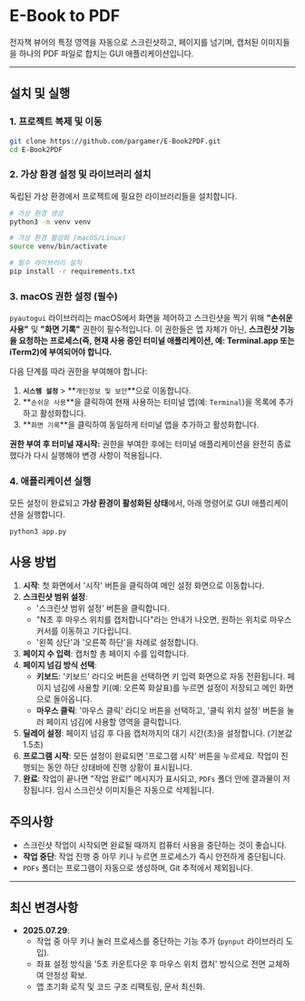 # E-Book to PDF

전자책 뷰어의 특정 영역을 자동으로 스크린샷하고, 페이지를 넘기며, 캡처된 이미지들을 하나의 PDF 파일로 합치는 GUI 애플리케이션입니다.

---

## 설치 및 실행

### 1. 프로젝트 복제 및 이동
```bash
git clone https://github.com/pargamer/E-Book2PDF.git
cd E-Book2PDF
```

### 2. 가상 환경 설정 및 라이브러리 설치
독립된 가상 환경에서 프로젝트에 필요한 라이브러리들을 설치합니다.
```bash
# 가상 환경 생성
python3 -m venv venv

# 가상 환경 활성화 (macOS/Linux)
source venv/bin/activate

# 필수 라이브러리 설치
pip install -r requirements.txt
```

### 3. macOS 권한 설정 (필수)
`pyautogui` 라이브러리는 macOS에서 화면을 제어하고 스크린샷을 찍기 위해 **"손쉬운 사용"** 및 **"화면 기록"** 권한이 필수적입니다. 이 권한들은 앱 자체가 아닌, **스크린샷 기능을 요청하는 프로세스(즉, 현재 사용 중인 터미널 애플리케이션, 예: Terminal.app 또는 iTerm2)에 부여되어야 합니다.**

다음 단계를 따라 권한을 부여해야 합니다:
1.  **`시스템 설정`** > **`개인정보 및 보안`**으로 이동합니다.
2.  **`손쉬운 사용`**을 클릭하여 현재 사용하는 터미널 앱(예: `Terminal`)을 목록에 추가하고 활성화합니다.
3.  **`화면 기록`**을 클릭하여 동일하게 터미널 앱을 추가하고 활성화합니다.

**권한 부여 후 터미널 재시작:**
권한을 부여한 후에는 터미널 애플리케이션을 완전히 종료했다가 다시 실행해야 변경 사항이 적용됩니다.

### 4. 애플리케이션 실행
모든 설정이 완료되고 **가상 환경이 활성화된 상태**에서, 아래 명령어로 GUI 애플리케이션을 실행합니다.
```bash
python3 app.py
```

## 사용 방법

1.  **시작**: 첫 화면에서 '시작' 버튼을 클릭하여 메인 설정 화면으로 이동합니다.
2.  **스크린샷 범위 설정**:
    - '스크린샷 범위 설정' 버튼을 클릭합니다.
    - "N초 후 마우스 위치를 캡처합니다"라는 안내가 나오면, 원하는 위치로 마우스 커서를 이동하고 기다립니다.
    - '왼쪽 상단'과 '오른쪽 하단'을 차례로 설정합니다.
3.  **페이지 수 입력**: 캡처할 총 페이지 수를 입력합니다.
4.  **페이지 넘김 방식 선택**:
    - **키보드**: '키보드' 라디오 버튼을 선택하면 키 입력 화면으로 자동 전환됩니다. 페이지 넘김에 사용할 키(예: 오른쪽 화살표)를 누르면 설정이 저장되고 메인 화면으로 돌아옵니다.
    - **마우스 클릭**: '마우스 클릭' 라디오 버튼을 선택하고, '클릭 위치 설정' 버튼을 눌러 페이지 넘김에 사용할 영역을 클릭합니다.
5.  **딜레이 설정**: 페이지 넘김 후 다음 캡처까지의 대기 시간(초)을 설정합니다. (기본값 1.5초)
6.  **프로그램 시작**: 모든 설정이 완료되면 '프로그램 시작' 버튼을 누르세요. 작업이 진행되는 동안 하단 상태바에 진행 상황이 표시됩니다.
7.  **완료**: 작업이 끝나면 "작업 완료!" 메시지가 표시되고, `PDFs` 폴더 안에 결과물이 저장됩니다. 임시 스크린샷 이미지들은 자동으로 삭제됩니다.

## 주의사항
- 스크린샷 작업이 시작되면 완료될 때까지 컴퓨터 사용을 중단하는 것이 좋습니다.
- **작업 중단**: 작업 진행 중 아무 키나 누르면 프로세스가 즉시 안전하게 중단됩니다.
- `PDFs` 폴더는 프로그램이 자동으로 생성하며, Git 추적에서 제외됩니다.

---
## 최신 변경사항
- **2025.07.29**:
    - 작업 중 아무 키나 눌러 프로세스를 중단하는 기능 추가 (`pynput` 라이브러리 도입).
    - 좌표 설정 방식을 '5초 카운트다운 후 마우스 위치 캡처' 방식으로 전면 교체하여 안정성 확보.
    - 앱 초기화 로직 및 코드 구조 리팩토링, 문서 최신화.